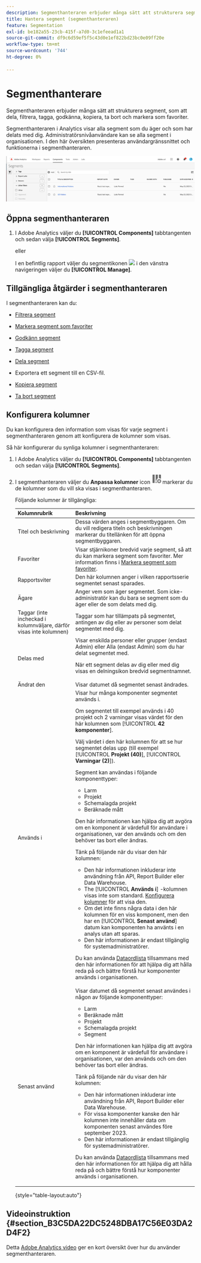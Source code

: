 ```yaml
---
description: Segmenthanteraren erbjuder många sätt att strukturera segment, som att dela, filtrera, tagga, godkänna, kopiera, ta bort och markera som favoriter.
title: Hantera segment (segmenthanteraren)
feature: Segmentation
exl-id: be182a55-23cb-415f-a7d0-3c1efeead1a1
source-git-commit: df9c6d59ef5f5c43d0e1ef822bd23bc0e09ff20e
workflow-type: tm+mt
source-wordcount: '744'
ht-degree: 0%

---
```


# Segmenthanterare

Segmenthanteraren erbjuder många sätt att strukturera segment, som att dela, filtrera, tagga, godkänna, kopiera, ta bort och markera som favoriter.

Segmenthanteraren i Analytics visar alla segment som du äger och som har delats med dig. Administratörsnivåanvändare kan se alla segment i organisationen. I den här översikten presenteras användargränssnittet och funktionerna i segmenthanteraren.

![Segmenthanterare](assets/segments-manager.png)

## Öppna segmenthanteraren

1. I Adobe Analytics väljer du **[!UICONTROL Components]** tabbtangenten och sedan välja **[!UICONTROL Segments]**.

   eller

   I en befintlig rapport väljer du segmentikonen ![](https://spectrum.adobe.com/static/icons/workflow_18/Smock_Segmentation_18_N.svg) i den vänstra navigeringen väljer du **[!UICONTROL Manage]**.

## Tillgängliga åtgärder i segmenthanteraren

I segmenthanteraren kan du:

* [Filtrera segment](/help/components/segmentation/segmentation-workflow/t-seg-filter.md)

* [Markera segment som favoriter](/help/components/segmentation/segmentation-workflow/t-seg-favorite.md)

* [Godkänn segment](/help/components/segmentation/segmentation-workflow/seg-approve.md)

* [Tagga segment](/help/components/segmentation/segmentation-workflow/seg-tag.md)

* [Dela segment](/help/components/segmentation/segmentation-workflow/t-seg-share.md)

* Exportera ett segment till en CSV-fil.

* [Kopiera segment](/help/components/segmentation/segmentation-workflow/seg-copy.md)

* [Ta bort segment](/help/components/segmentation/segmentation-workflow/seg-delete.md)

## Konfigurera kolumner

Du kan konfigurera den information som visas för varje segment i segmenthanteraren genom att konfigurera de kolumner som visas.

Så här konfigurerar du synliga kolumner i segmenthanteraren:

1. I Adobe Analytics väljer du **[!UICONTROL Components]** tabbtangenten och sedan välja **[!UICONTROL Segments]**.

1. I segmenthanteraren väljer du **Anpassa kolumner** icon ![Ikonen Anpassa kolumner](assets/customize-columns-icon.png)markerar du de kolumner som du vill ska visas i segmenthanteraren.

   Följande kolumner är tillgängliga:

   | Kolumnrubrik | Beskrivning |
   |---|---|
   | Titel och beskrivning | Dessa värden anges i segmentbyggaren. Om du vill redigera titeln och beskrivningen markerar du titellänken för att öppna segmentbyggaren. |
   | Favoriter | Visar stjärnikoner bredvid varje segment, så att du kan markera segment som favoriter. Mer information finns i [Markera segment som favoriter](/help/components/segmentation/segmentation-workflow/t-seg-favorite.md). |
   | Rapportsviter | Den här kolumnen anger i vilken rapportsserie segmentet senast sparades. |
   | Ägare | Anger vem som äger segmentet. Som icke-administratör kan du bara se segment som du äger eller de som delats med dig. |
   | Taggar (inte incheckad i kolumnväljare, därför visas inte kolumnen) | Taggar som har tillämpats på segmentet, antingen av dig eller av personer som delat segmentet med dig. |
   | Delas med | Visar enskilda personer eller grupper (endast Admin) eller Alla (endast Admin) som du har delat segmentet med. <p>När ett segment delas av dig eller med dig visas en delningsikon bredvid segmentnamnet.</p> |
   | Ändrat den | Visar datumet då segmentet senast ändrades. |
   | Används i | Visar hur många komponenter segmentet används i. <p>Om segmentet till exempel används i 40 projekt och 2 varningar visas värdet för den här kolumnen som [!UICONTROL **42 komponenter**].</p> <p>Välj värdet i den här kolumnen för att se hur segmentet delas upp (till exempel [!UICONTROL **Projekt (40)**], [!UICONTROL **Varningar (2)**]).</p><p>Segment kan användas i följande komponenttyper:</p> <ul><li>Larm</li><li>Projekt</li><li>Schemalagda projekt</li><li>Beräknade mått</li></ul><p>Den här informationen kan hjälpa dig att avgöra om en komponent är värdefull för användare i organisationen, var den används och om den behöver tas bort eller ändras.</p><p>Tänk på följande när du visar den här kolumnen:</p><ul><li>Den här informationen inkluderar inte användning från API, Report Builder eller Data Warehouse.</li><li>The [!UICONTROL **Används i**] -kolumnen visas inte som standard. [Konfigurera kolumner](#configure-columns) för att visa den.</li><li>Om det inte finns några data i den här kolumnen för en viss komponent, men den har en [!UICONTROL **Senast använd**] datum kan komponenten ha använts i en analys utan att sparas.</li><li>Den här informationen är endast tillgänglig för systemadministratörer.</li></ul><p>Du kan använda [Dataordlista](/help/analyze/analysis-workspace/components/data-dictionary/data-dictionary-overview.md) tillsammans med den här informationen för att hjälpa dig att hålla reda på och bättre förstå hur komponenter används i organisationen.</p> |
   | Senast använd | Visar datumet då segmentet senast användes i någon av följande komponenttyper: <ul><li>Larm</li><li>Beräknade mått</li><li>Projekt</li><li>Schemalagda projekt</li><li>Segment</li></ul> <p>Den här informationen kan hjälpa dig att avgöra om en komponent är värdefull för användare i organisationen, var den används och om den behöver tas bort eller ändras.</p><p>Tänk på följande när du visar den här kolumnen:</p><ul><li>Den här informationen inkluderar inte användning från API, Report Builder eller Data Warehouse.</li><li>För vissa komponenter kanske den här kolumnen inte innehåller data om komponenten senast användes före september 2023.</li><li>Den här informationen är endast tillgänglig för systemadministratörer.</li></ul><p>Du kan använda [Dataordlista](/help/analyze/analysis-workspace/components/data-dictionary/data-dictionary-overview.md) tillsammans med den här informationen för att hjälpa dig att hålla reda på och bättre förstå hur komponenter används i organisationen. |

   {style="table-layout:auto"}

## Videoinstruktion {#section_B3C5DA22DC5248DBA17C56E03DA2D4F2}

Detta [Adobe Analytics video](https://experienceleague.adobe.com/docs/analytics-learn/tutorials/components/segmentation/segment-management-and-sharing.html) ger en kort översikt över hur du använder segmenthanteraren.


